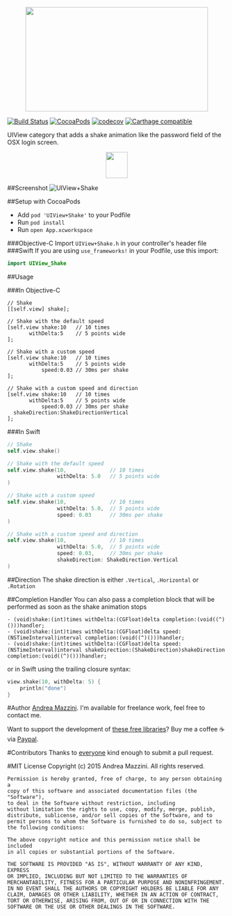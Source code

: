 <p align="center">
  <img width="420" height="240" src="assets/logo.png"/>
</p>

[![Build Status](https://travis-ci.org/andreamazz/UIView-Shake.svg)](https://travis-ci.org/andreamazz/UIView-Shake)
[![CocoaPods](https://cocoapod-badges.herokuapp.com/v/UIView+Shake/badge.svg)](http://cocoapods.org/?q=summary%3Auiview%20name%3Ashake%2A)
[![codecov](https://codecov.io/gh/andreamazz/UIView-Shake/branch/master/graph/badge.svg)](https://codecov.io/gh/andreamazz/UIView-Shake)
[![Carthage compatible](https://img.shields.io/badge/Carthage-compatible-4BC51D.svg?style=flat)](https://github.com/Carthage/Carthage)

UIView category that adds a shake animation like the password field of the OSX login screen.

<p align="center">
  <a href='https://appetize.io/app/d4gkmq6mvpb9j2g4wyb077nj2g' alt='Live demo'>
    <img width="50" height="60" src="assets/demo.png"/>
  </a>
</p>

##Screenshot
![UIView+Shake](https://raw.githubusercontent.com/andreamazz/UIView-Shake/master/assets/screenshot.gif)

##Setup with CocoaPods
* Add ```pod 'UIView+Shake'``` to your Podfile
* Run ```pod install```
* Run ```open App.xcworkspace```

###Objective-C
Import ```UIView+Shake.h``` in your controller's header file
###Swift
If you are using `use_frameworks!` in your Podfile, use this import:
```swift
import UIView_Shake
```

##Usage

###In Objective-C

```objc
// Shake
[[self.view] shake];

// Shake with the default speed
[self.view shake:10   // 10 times
       withDelta:5    // 5 points wide
];

// Shake with a custom speed
[self.view shake:10   // 10 times
       withDelta:5    // 5 points wide
           speed:0.03 // 30ms per shake
];

// Shake with a custom speed and direction
[self.view shake:10   // 10 times
       withDelta:5    // 5 points wide
           speed:0.03 // 30ms per shake
  shakeDirection:ShakeDirectionVertical
];
```

###In Swift

```swift
// Shake
self.view.shake()

// Shake with the default speed
self.view.shake(10,              // 10 times
                withDelta: 5.0   // 5 points wide
)

// Shake with a custom speed
self.view.shake(10,              // 10 times
                withDelta: 5.0,  // 5 points wide
                speed: 0.03      // 30ms per shake
)

// Shake with a custom speed and direction
self.view.shake(10,              // 10 times
                withDelta: 5.0,  // 5 points wide
                speed: 0.03,     // 30ms per shake
                shakeDirection: ShakeDirection.Vertical
)
```

##Direction
The shake direction is either `.Vertical`, `.Horizontal` or `.Rotation`

##Completion Handler
You can also pass a completion block that will be performed as soon as the shake animation stops
```objc
- (void)shake:(int)times withDelta:(CGFloat)delta completion:(void((^)()))handler;
- (void)shake:(int)times withDelta:(CGFloat)delta speed:(NSTimeInterval)interval completion:(void((^)()))handler;
- (void)shake:(int)times withDelta:(CGFloat)delta speed:(NSTimeInterval)interval shakeDirection:(ShakeDirection)shakeDirection completion:(void((^)()))handler;
```
or in Swift using the trailing closure syntax:
```swift
view.shake(10, withDelta: 5) {
    println("done")
}
```

#Author
[Andrea Mazzini](https://twitter.com/theandreamazz). I'm available for freelance work, feel free to contact me.

Want to support the development of [these free libraries](https://cocoapods.org/owners/734)? Buy me a coffee ☕️ via [Paypal](https://www.paypal.me/andreamazzini).  

#Contributors
Thanks to [everyone](https://github.com/andreamazz/UIView-Shake/graphs/contributors) kind enough to submit a pull request.


#MIT License
	Copyright (c) 2015 Andrea Mazzini. All rights reserved.

	Permission is hereby granted, free of charge, to any person obtaining a
	copy of this software and associated documentation files (the "Software"),
	to deal in the Software without restriction, including
	without limitation the rights to use, copy, modify, merge, publish,
	distribute, sublicense, and/or sell copies of the Software, and to
	permit persons to whom the Software is furnished to do so, subject to
	the following conditions:

	The above copyright notice and this permission notice shall be included
	in all copies or substantial portions of the Software.

	THE SOFTWARE IS PROVIDED "AS IS", WITHOUT WARRANTY OF ANY KIND, EXPRESS
	OR IMPLIED, INCLUDING BUT NOT LIMITED TO THE WARRANTIES OF
	MERCHANTABILITY, FITNESS FOR A PARTICULAR PURPOSE AND NONINFRINGEMENT.
	IN NO EVENT SHALL THE AUTHORS OR COPYRIGHT HOLDERS BE LIABLE FOR ANY
	CLAIM, DAMAGES OR OTHER LIABILITY, WHETHER IN AN ACTION OF CONTRACT,
	TORT OR OTHERWISE, ARISING FROM, OUT OF OR IN CONNECTION WITH THE
	SOFTWARE OR THE USE OR OTHER DEALINGS IN THE SOFTWARE.
